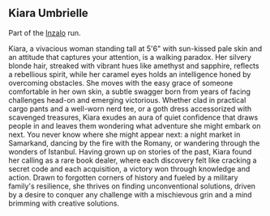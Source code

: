 ## Kiara Umbrielle

Part of the [Inzalo](InzaloShadowEarth) run.

Kiara, a vivacious woman standing tall at 5'6" with sun-kissed pale
skin and an attitude that captures your attention, is a walking
paradox. Her silvery blonde hair, streaked with vibrant hues like
amethyst and sapphire, reflects a rebellious spirit, while her caramel
eyes holds an intelligence honed by overcoming obstacles. She moves
with the easy grace of someone comfortable in her own skin, a subtle
swagger born from years of facing challenges head-on and emerging
victorious. Whether clad in practical cargo pants and a well-worn nerd
tee, or a goth dress accessorized with scavenged treasures, Kiara
exudes an aura of quiet confidence that draws people in and leaves
them wondering what adventure she might embark on next.  You never
know where she might appear next: a night market in Samarkand, dancing
by the fire with the Romany, or wandering through the wonders of
Istanbul.  Having grown up on stories of the past, Kiara found her
calling as a rare book dealer, where each discovery felt like cracking
a secret code and each acquisition, a victory won through knowledge
and action.  Drawn to forgotten corners of history and fueled by a
military family's resilience, she thrives on finding unconventional
solutions, driven by a desire to conquer any challenge with a
mischievous grin and a mind brimming with creative solutions.

